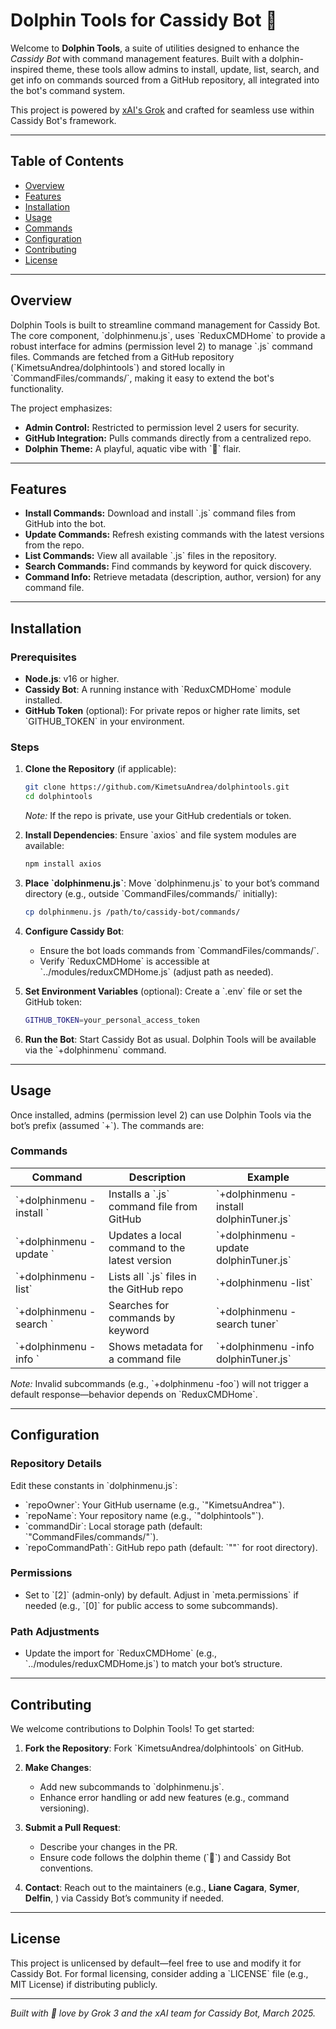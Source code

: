 # Dolphin Tools for Cassidy Bot 🐬

Welcome to **Dolphin Tools**, a suite of utilities designed to enhance the *Cassidy Bot* with command management features. Built with a dolphin-inspired theme, these tools allow admins to install, update, list, search, and get info on commands sourced from a GitHub repository, all integrated into the bot's command system.

This project is powered by [xAI's Grok](https://x.ai) and crafted for seamless use within Cassidy Bot's framework.

---

## Table of Contents
- [Overview](#overview)
- [Features](#features)
- [Installation](#installation)
- [Usage](#usage)
- [Commands](#commands)
- [Configuration](#configuration)
- [Contributing](#contributing)
- [License](#license)

---

## Overview

Dolphin Tools is built to streamline command management for Cassidy Bot. The core component, \`dolphinmenu.js\`, uses \`ReduxCMDHome\` to provide a robust interface for admins (permission level 2) to manage \`.js\` command files. Commands are fetched from a GitHub repository (\`KimetsuAndrea/dolphintools\`) and stored locally in \`CommandFiles/commands/\`, making it easy to extend the bot's functionality.

The project emphasizes:
- **Admin Control:** Restricted to permission level 2 users for security.
- **GitHub Integration:** Pulls commands directly from a centralized repo.
- **Dolphin Theme:** A playful, aquatic vibe with \`🐬\` flair.

---

## Features

- **Install Commands:** Download and install \`.js\` command files from GitHub into the bot.
- **Update Commands:** Refresh existing commands with the latest versions from the repo.
- **List Commands:** View all available \`.js\` files in the repository.
- **Search Commands:** Find commands by keyword for quick discovery.
- **Command Info:** Retrieve metadata (description, author, version) for any command file.

---

## Installation

### Prerequisites
- **Node.js**: v16 or higher.
- **Cassidy Bot**: A running instance with \`ReduxCMDHome\` module installed.
- **GitHub Token** (optional): For private repos or higher rate limits, set \`GITHUB_TOKEN\` in your environment.

### Steps
1. **Clone the Repository** (if applicable):
   ```bash
   git clone https://github.com/KimetsuAndrea/dolphintools.git
   cd dolphintools
   ```
   *Note:* If the repo is private, use your GitHub credentials or token.

2. **Install Dependencies**:
   Ensure \`axios\` and file system modules are available:
   ```bash
   npm install axios
   ```

3. **Place \`dolphinmenu.js\`**:
   Move \`dolphinmenu.js\` to your bot’s command directory (e.g., outside \`CommandFiles/commands/\` initially):
   ```bash
   cp dolphinmenu.js /path/to/cassidy-bot/commands/
   ```

4. **Configure Cassidy Bot**:
   - Ensure the bot loads commands from \`CommandFiles/commands/\`.
   - Verify \`ReduxCMDHome\` is accessible at \`../modules/reduxCMDHome.js\` (adjust path as needed).

5. **Set Environment Variables** (optional):
   Create a \`.env\` file or set the GitHub token:
   ```bash
   GITHUB_TOKEN=your_personal_access_token
   ```

6. **Run the Bot**:
   Start Cassidy Bot as usual. Dolphin Tools will be available via the \`+dolphinmenu\` command.

---

## Usage

Once installed, admins (permission level 2) can use Dolphin Tools via the bot’s prefix (assumed \`+\`). The commands are:

### Commands
| Command                       | Description                                      | Example                              |
|-------------------------------|--------------------------------------------------|--------------------------------------|
| \`+dolphinmenu -install <file>\`| Installs a \`.js\` command file from GitHub       | \`+dolphinmenu -install dolphinTuner.js\` |
| \`+dolphinmenu -update <file>\` | Updates a local command to the latest version   | \`+dolphinmenu -update dolphinTuner.js\`  |
| \`+dolphinmenu -list\`          | Lists all \`.js\` files in the GitHub repo        | \`+dolphinmenu -list\`             |
| \`+dolphinmenu -search <keyword>\` | Searches for commands by keyword             | \`+dolphinmenu -search tuner\`     |
| \`+dolphinmenu -info <file>\`   | Shows metadata for a command file              | \`+dolphinmenu -info dolphinTuner.js\` |

*Note:* Invalid subcommands (e.g., \`+dolphinmenu -foo\`) will not trigger a default response—behavior depends on \`ReduxCMDHome\`.

---

## Configuration

### Repository Details
Edit these constants in \`dolphinmenu.js\`:
- \`repoOwner\`: Your GitHub username (e.g., \`"KimetsuAndrea"\`).
- \`repoName\`: Your repository name (e.g., \`"dolphintools"\`).
- \`commandDir\`: Local storage path (default: \`"CommandFiles/commands/"\`).
- \`repoCommandPath\`: GitHub repo path (default: \`""\` for root directory).

### Permissions
- Set to \`[2]\` (admin-only) by default. Adjust in \`meta.permissions\` if needed (e.g., \`[0]\` for public access to some subcommands).

### Path Adjustments
- Update the import for \`ReduxCMDHome\` (e.g., \`../modules/reduxCMDHome.js\`) to match your bot’s structure.

---

## Contributing

We welcome contributions to Dolphin Tools! To get started:

1. **Fork the Repository**:
   Fork \`KimetsuAndrea/dolphintools\` on GitHub.

2. **Make Changes**:
   - Add new subcommands to \`dolphinmenu.js\`.
   - Enhance error handling or add new features (e.g., command versioning).

3. **Submit a Pull Request**:
   - Describe your changes in the PR.
   - Ensure code follows the dolphin theme (\`🐬\`) and Cassidy Bot conventions.

4. **Contact**:
   Reach out to the maintainers (e.g., **Liane Cagara**, **Symer**, **Delfin**, ) via Cassidy Bot’s community if needed.

---

## License

This project is unlicensed by default—feel free to use and modify it for Cassidy Bot. For formal licensing, consider adding a \`LICENSE\` file (e.g., MIT License) if distributing publicly.

---

*Built with 🐬 love by Grok 3 and the xAI team for Cassidy Bot, March 2025.*
